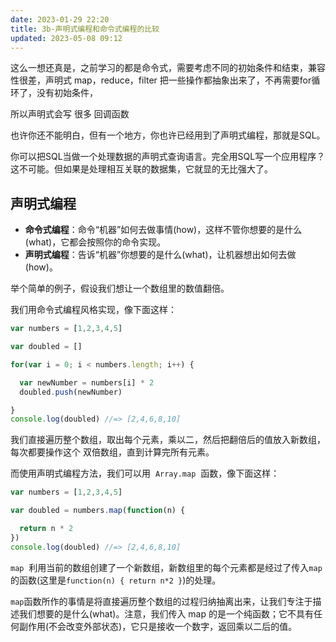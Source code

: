 ```yaml
---
date: 2023-01-29 22:20
title: 3b-声明式编程和命令式编程的比较
updated: 2023-05-08 09:12
---
```


这么一想还真是，之前学习的都是命令式，需要考虑不同的初始条件和结束，兼容性很差，声明式 map，reduce，filter 把一些操作都抽象出来了，不再需要for循环了，没有初始条件，

所以声明式会写 很多 回调函数

也许你还不能明白，但有一个地方，你也许已经用到了声明式编程，那就是SQL。

你可以把SQL当做一个处理数据的声明式查询语言。完全用SQL写一个应用程序？这不可能。但如果是处理相互关联的数据集，它就显的无比强大了。


## 声明式编程

- **命令式编程**：命令“机器”如何去做事情(how)，这样不管你想要的是什么(what)，它都会按照你的命令实现。
- **声明式编程**：告诉“机器”你想要的是什么(what)，让机器想出如何去做(how)。

举个简单的例子，假设我们想让一个数组里的数值翻倍。

我们用命令式编程风格实现，像下面这样：

```js
var numbers = [1,2,3,4,5]

var doubled = []

for(var i = 0; i < numbers.length; i++) {

  var newNumber = numbers[i] * 2
  doubled.push(newNumber)

}
console.log(doubled) //=> [2,4,6,8,10]
```

我们直接遍历整个数组，取出每个元素，乘以二，然后把翻倍后的值放入新数组，每次都要操作这个 双倍数组，直到计算完所有元素。

而使用声明式编程方法，我们可以用  `Array.map`  函数，像下面这样：

```js
var numbers = [1,2,3,4,5]

var doubled = numbers.map(function(n) {

  return n * 2
})
console.log(doubled) //=> [2,4,6,8,10]

```

`map`  利用当前的数组创建了一个新数组，新数组里的每个元素都是经过了传入`map`的函数(这里是`function(n) { return n*2 }`)的处理。

`map`函数所作的事情是将直接遍历整个数组的过程归纳抽离出来，让我们专注于描述我们想要的是什么(what)。注意，我们传入 map 的是一个纯函数；它不具有任何副作用(不会改变外部状态)，它只是接收一个数字，返回乘以二后的值。